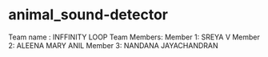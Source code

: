 # animal_sound-detector
Team name : INFFINITY LOOP
Team Members:
 Member 1: SREYA V
 Member 2: ALEENA MARY ANIL
 Member 3: NANDANA JAYACHANDRAN
